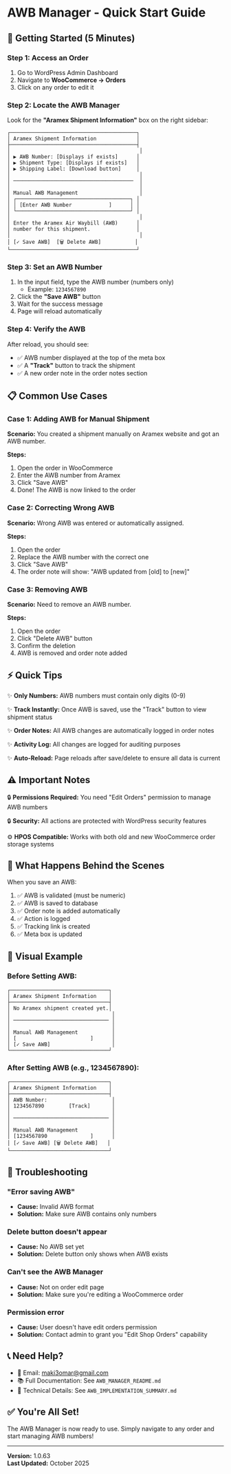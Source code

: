 # AWB Manager - Quick Start Guide

## 🚀 Getting Started (5 Minutes)

### Step 1: Access an Order

1. Go to WordPress Admin Dashboard
2. Navigate to **WooCommerce → Orders**
3. Click on any order to edit it

### Step 2: Locate the AWB Manager

Look for the **"Aramex Shipment Information"** box on the right sidebar:

```
┌─────────────────────────────────────────┐
│ Aramex Shipment Information             │
├─────────────────────────────────────────┤
│                                          │
│ ▶ AWB Number: [Displays if exists]      │
│ ▶ Shipment Type: [Displays if exists]   │
│ ▶ Shipping Label: [Download button]     │
│                                          │
│ ───────────────────────────────────────  │
│                                          │
│ Manual AWB Management                    │
│ ┌─────────────────────────────────────┐ │
│ │ [Enter AWB Number            ]      │ │
│ └─────────────────────────────────────┘ │
│                                          │
│ Enter the Aramex Air Waybill (AWB)      │
│ number for this shipment.               │
│                                          │
│ [✓ Save AWB]  [🗑 Delete AWB]           │
└─────────────────────────────────────────┘
```

### Step 3: Set an AWB Number

1. In the input field, type the AWB number (numbers only)
   - Example: `1234567890`
2. Click the **"Save AWB"** button
3. Wait for the success message
4. Page will reload automatically

### Step 4: Verify the AWB

After reload, you should see:
- ✅ AWB number displayed at the top of the meta box
- ✅ A **"Track"** button to track the shipment
- ✅ A new order note in the order notes section

## 📋 Common Use Cases

### Case 1: Adding AWB for Manual Shipment

**Scenario:** You created a shipment manually on Aramex website and got an AWB number.

**Steps:**
1. Open the order in WooCommerce
2. Enter the AWB number from Aramex
3. Click "Save AWB"
4. Done! The AWB is now linked to the order

### Case 2: Correcting Wrong AWB

**Scenario:** Wrong AWB was entered or automatically assigned.

**Steps:**
1. Open the order
2. Replace the AWB number with the correct one
3. Click "Save AWB"
4. The order note will show: "AWB updated from [old] to [new]"

### Case 3: Removing AWB

**Scenario:** Need to remove an AWB number.

**Steps:**
1. Open the order
2. Click "Delete AWB" button
3. Confirm the deletion
4. AWB is removed and order note added

## ⚡ Quick Tips

✨ **Only Numbers:** AWB numbers must contain only digits (0-9)

✨ **Track Instantly:** Once AWB is saved, use the "Track" button to view shipment status

✨ **Order Notes:** All AWB changes are automatically logged in order notes

✨ **Activity Log:** All changes are logged for auditing purposes

✨ **Auto-Reload:** Page reloads after save/delete to ensure all data is current

## ⚠️ Important Notes

🔒 **Permissions Required:** You need "Edit Orders" permission to manage AWB numbers

🔒 **Security:** All actions are protected with WordPress security features

⚙️ **HPOS Compatible:** Works with both old and new WooCommerce order storage systems

## 🎯 What Happens Behind the Scenes

When you save an AWB:

1. ✅ AWB is validated (must be numeric)
2. ✅ AWB is saved to database
3. ✅ Order note is added automatically
4. ✅ Action is logged
5. ✅ Tracking link is created
6. ✅ Meta box is updated

## 📱 Visual Example

### Before Setting AWB:
```
┌────────────────────────────────┐
│ Aramex Shipment Information    │
├────────────────────────────────┤
│ No Aramex shipment created yet.│
│                                 │
│ ─────────────────────────────── │
│                                 │
│ Manual AWB Management           │
│ [                        ]      │
│ [✓ Save AWB]                    │
└────────────────────────────────┘
```

### After Setting AWB (e.g., 1234567890):
```
┌────────────────────────────────┐
│ Aramex Shipment Information    │
├────────────────────────────────┤
│ AWB Number:                     │
│ 1234567890        [Track]       │
│                                 │
│ ─────────────────────────────── │
│                                 │
│ Manual AWB Management           │
│ [1234567890              ]      │
│ [✓ Save AWB] [🗑 Delete AWB]   │
└────────────────────────────────┘
```

## 🐛 Troubleshooting

### "Error saving AWB"
- **Cause:** Invalid AWB format
- **Solution:** Make sure AWB contains only numbers

### Delete button doesn't appear
- **Cause:** No AWB set yet
- **Solution:** Delete button only shows when AWB exists

### Can't see the AWB Manager
- **Cause:** Not on order edit page
- **Solution:** Make sure you're editing a WooCommerce order

### Permission error
- **Cause:** User doesn't have edit orders permission
- **Solution:** Contact admin to grant you "Edit Shop Orders" capability

## 📞 Need Help?

- 📧 Email: maki3omar@gmail.com
- 📚 Full Documentation: See `AWB_MANAGER_README.md`
- 🔧 Technical Details: See `AWB_IMPLEMENTATION_SUMMARY.md`

## ✅ You're All Set!

The AWB Manager is now ready to use. Simply navigate to any order and start managing AWB numbers!

---

**Version:** 1.0.63  
**Last Updated:** October 2025

